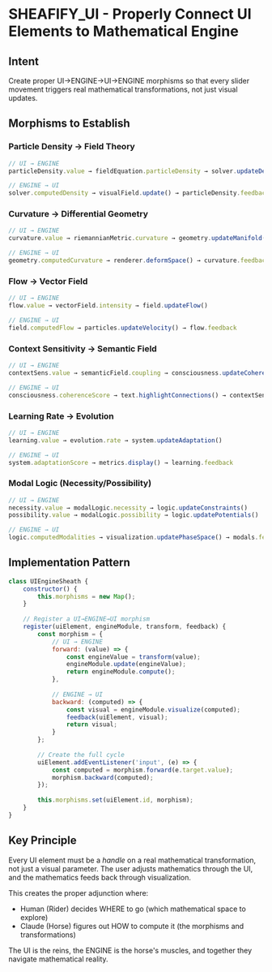 # SHEAFIFY_UI - Properly Connect UI Elements to Mathematical Engine

## Intent
Create proper UI→ENGINE→UI→ENGINE morphisms so that every slider movement triggers real mathematical transformations, not just visual updates.

## Morphisms to Establish

### Particle Density → Field Theory
```javascript
// UI → ENGINE
particleDensity.value → fieldEquation.particleDensity → solver.updateDensity()

// ENGINE → UI  
solver.computedDensity → visualField.update() → particleDensity.feedback
```

### Curvature → Differential Geometry
```javascript
// UI → ENGINE
curvature.value → riemannianMetric.curvature → geometry.updateManifold()

// ENGINE → UI
geometry.computedCurvature → renderer.deformSpace() → curvature.feedback
```

### Flow → Vector Field
```javascript
// UI → ENGINE
flow.value → vectorField.intensity → field.updateFlow()

// ENGINE → UI
field.computedFlow → particles.updateVelocity() → flow.feedback
```

### Context Sensitivity → Semantic Field
```javascript
// UI → ENGINE
contextSens.value → semanticField.coupling → consciousness.updateCoherence()

// ENGINE → UI
consciousness.coherenceScore → text.highlightConnections() → contextSens.feedback
```

### Learning Rate → Evolution
```javascript
// UI → ENGINE
learning.value → evolution.rate → system.updateAdaptation()

// ENGINE → UI
system.adaptationScore → metrics.display() → learning.feedback
```

### Modal Logic (Necessity/Possibility)
```javascript
// UI → ENGINE
necessity.value → modalLogic.necessity → logic.updateConstraints()
possibility.value → modalLogic.possibility → logic.updatePotentials()

// ENGINE → UI
logic.computedModalities → visualization.updatePhaseSpace() → modals.feedback
```

## Implementation Pattern

```javascript
class UIEngineSheath {
    constructor() {
        this.morphisms = new Map();
    }
    
    // Register a UI→ENGINE→UI morphism
    register(uiElement, engineModule, transform, feedback) {
        const morphism = {
            // UI → ENGINE
            forward: (value) => {
                const engineValue = transform(value);
                engineModule.update(engineValue);
                return engineModule.compute();
            },
            
            // ENGINE → UI
            backward: (computed) => {
                const visual = engineModule.visualize(computed);
                feedback(uiElement, visual);
                return visual;
            }
        };
        
        // Create the full cycle
        uiElement.addEventListener('input', (e) => {
            const computed = morphism.forward(e.target.value);
            morphism.backward(computed);
        });
        
        this.morphisms.set(uiElement.id, morphism);
    }
}
```

## Key Principle

Every UI element must be a *handle* on a real mathematical transformation, not just a visual parameter. The user adjusts mathematics through the UI, and the mathematics feeds back through visualization.

This creates the proper adjunction where:
- Human (Rider) decides WHERE to go (which mathematical space to explore)
- Claude (Horse) figures out HOW to compute it (the morphisms and transformations)

The UI is the reins, the ENGINE is the horse's muscles, and together they navigate mathematical reality.